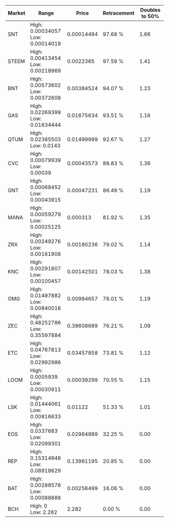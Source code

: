 | Market | Range | Price| Retracement | Doubles to 50% |
| --- | --- | --- | --- | --- |
| SNT | High: 0.00034057<br />Low: 0.00014019 | 0.00014484 | 97.68 % | 1.66 |
| STEEM | High: 0.00413454<br />Low: 0.00218969 | 0.0022365 | 97.59 % | 1.41 |
| BNT | High: 0.00573602<br />Low: 0.00372608 | 0.00384524 | 94.07 % | 1.23 |
| GAS | High: 0.02269399<br />Low: 0.01634444 | 0.01675634 | 93.51 % | 1.16 |
| QTUM | High: 0.02385503<br />Low: 0.0143 | 0.01499999 | 92.67 % | 1.27 |
| CVC | High: 0.00079939<br />Low: 0.00039 | 0.00043573 | 88.83 % | 1.36 |
| GNT | High: 0.00068452<br />Low: 0.00043915 | 0.00047231 | 86.49 % | 1.19 |
| MANA | High: 0.00059279<br />Low: 0.00025125 | 0.000313 | 81.92 % | 1.35 |
| ZRX | High: 0.00249276<br />Low: 0.00161908 | 0.00180236 | 79.02 % | 1.14 |
| KNC | High: 0.00291807<br />Low: 0.00100457 | 0.00142501 | 78.03 % | 1.38 |
| OMG | High: 0.01497882<br />Low: 0.00840016 | 0.00984657 | 78.01 % | 1.19 |
| ZEC | High: 0.48252786<br />Low: 0.35597884 | 0.38608689 | 76.21 % | 1.09 |
| ETC | High: 0.04767813<br />Low: 0.02992986 | 0.03457858 | 73.81 % | 1.12 |
| LOOM | High: 0.0005939<br />Low: 0.00030911 | 0.00039299 | 70.55 % | 1.15 |
| LSK | High: 0.01444061<br />Low: 0.00816633 | 0.01122 | 51.33 % | 1.01 |
| EOS | High: 0.0337683<br />Low: 0.02099301 | 0.02964889 | 32.25 % | 0.00 |
| REP | High: 0.15314948<br />Low: 0.08918629 | 0.13981195 | 20.85 % | 0.00 |
| BAT | High: 0.00288578<br />Low: 0.00088888 | 0.00256499 | 16.06 % | 0.00 |
| BCH | High: 0<br />Low: 2.282 | 2.282 | 0.00 % | 0.00 |
